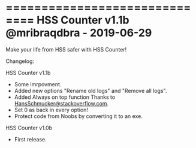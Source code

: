 ==============================
HSS Counter v1.1b
@mribraqdbra - 2019-06-29
==============================

Make your life from HSS safer with HSS Counter!



Changelog:

HSS Counter v1.1b

* Some imrpovment.
* Added new options "Rename old logs" and "Remove all logs".
* Added Always on top function Thanks to HansSchmucker@stackoverflow.com.
* Set 0 as back in every option!
* Protect code from Noobs by converting it to an exe.

HSS Counter v1.0b

* First release.



